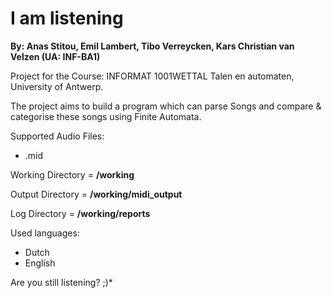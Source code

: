 # I am listening

**By: Anas Stitou, Emil Lambert, Tibo Verreycken,  Kars Christian van Velzen  (UA: INF-BA1)**

Project for the Course: INFORMAT 1001WETTAL Talen en automaten, University of Antwerp.

The project aims to build a program which can parse Songs and compare & categorise these songs using Finite Automata.

Supported Audio Files: 
*   .mid

Working Directory = **/working**

Output Directory = **/working/midi_output**

Log Directory = **/working/reports**

Used languages:
*   Dutch
*   English

Are you still listening?	;)*
